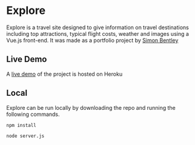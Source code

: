 # Explore

Explore is a travel site designed to give information on travel destinations including top attractions, typical flight costs, weather and images using a Vue.js front-end. It was made as a portfolio project by [Simon Bentley](https://sbentley.me)

## Live Demo

A [live demo](https://tranquil-garden-84884.herokuapp.com/) of the project is hosted on Heroku

## Local

Explore can be run locally by downloading the repo and running the following commands.

```bash
npm install

node server.js
```